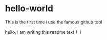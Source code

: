 # hello-world
This is the first time i use the famous github tool

hello, i am writing this readme text！
i 

